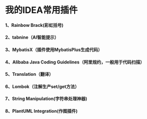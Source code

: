 # 我的IDEA常用插件

#### 1、Rainbow Brack(彩虹括号)

#### 2、tabnine（AI智能提示）

#### 3、MybatisX（插件使用MybatisPlus生成代码）

#### 4、Alibaba Java Coding Guidelines（阿里规约，一般用于代码扫描）

#### 5、Translation（翻译）

#### 6、Lombok（注解生产set/get方法）

#### 7、String Manipulation(字符串处理神器)

#### 8、PlantUML Integration(作图插件)

